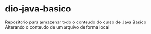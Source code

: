 # dio-java-basico
Repositorio para armazenar todo o conteudo do curso de Java Basico Alterando o conteudo de um arquivo de forma local
